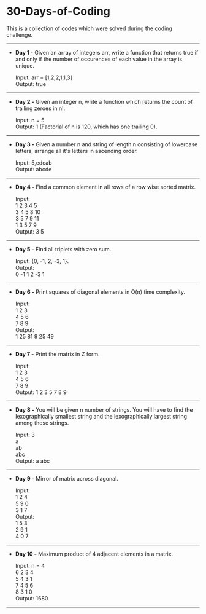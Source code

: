 # 30-Days-of-Coding
This is a collection of codes which were solved during the coding challenge.

----------------------------------------------------------------------------------------------------------------------------------------
* __Day 1 -__ Given an array of integers arr, write a function that returns true if and only if the number of occurences of each value in the array is unique. <br />

  Input: arr = [1,2,2,1,1,3] <br />
  Output: true
----------------------------------------------------------------------------------------------------------------------------------------
* __Day 2 -__ Given an integer n, write a function which returns the count of trailing zeroes in n!.

  Input: n = 5 <br />
  Output: 1
  (Factorial of n is 120, which has one trailing 0).
----------------------------------------------------------------------------------------------------------------------------------------
* __Day 3 -__ Given a number n and string of length n consisting of lowercase letters, arrange all it's letters in ascending order.

  Input: 5,edcab<br />
  Output: abcde
----------------------------------------------------------------------------------------------------------------------------------------
* __Day 4 -__ Find a common element in all rows of a row wise sorted matrix.

  Input: <br />
         1 2 3 4 5 <br />
         3 4 5 8 10 <br />
         3 5 7 9 11 <br />
         1 3 5 7 9 <br />
  Output: 3 5
----------------------------------------------------------------------------------------------------------------------------------------
* __Day 5 -__ Find all triplets with zero sum.

  Input: {0, -1, 2, -3, 1}.<br />
  Output: <br />
          0 -1 1
          2 -3 1
----------------------------------------------------------------------------------------------------------------------------------------
* __Day 6 -__ Print squares of diagonal elements in O(n) time complexity.

  Input: <br />
         1 2 3 <br />
         4 5 6 <br />
         7 8 9 <br />
  Output: <br />
          1 25 81
          9 25 49
----------------------------------------------------------------------------------------------------------------------------------------
* __Day 7 -__ Print the matrix in Z form.

  Input: <br />
         1 2 3 <br />
         4 5 6 <br />
         7 8 9 <br />
  Output: 1 2 3 5 7 8 9
----------------------------------------------------------------------------------------------------------------------------------------
* __Day 8 -__ You will be given n number of strings. You will have to find the lexographically smallest string and the lexographically largest string among these strings.

  Input: 3 <br />
         a <br />
         ab <br />
         abc <br />
  Output: a abc
----------------------------------------------------------------------------------------------------------------------------------------
* __Day 9 -__ Mirror of matrix across diagonal.

  Input: <br />
         1 2 4 <br />
         5 9 0 <br />
         3 1 7 <br />
  Output: <br />
         1 5 3 <br />
         2 9 1 <br />
         4 0 7 <br />
----------------------------------------------------------------------------------------------------------------------------------------
* __Day 10 -__ Maximum product of 4 adjacent elements in a matrix.

  Input: n = 4 <br />
         6 2 3 4 <br />
         5 4 3 1 <br />
         7 4 5 6 <br />
         8 3 1 0 <br />
  Output: 1680 <br />
----------------------------------------------------------------------------------------------------------------------------------------
